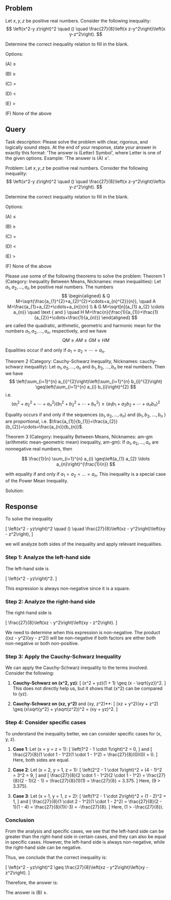 ## Problem

Let $x, y, z$ be positive real numbers. Consider the following inequality:
$$
\left(x^2-y z\right)^2 \quad () \quad \frac{27}{8}\left(x z-y^2\right)\left(x y-z^2\right).
$$

Determine the correct inequality relation to fill in the blank.

Options:

(A) $\leq$ 

(B) $\geq$

(C) $=$ 

(D) $<$

(E) $>$

(F) None of the above

## Query

Task description: Please solve the problem with clear, rigorous, and logically sound steps. At the end of your response, state your answer in exactly this format: 'The answer is (Letter) Symbol', where Letter is one of the given options. Example: 'The answer is (A) $\leq$'.

Problem: Let $x, y, z$ be positive real numbers. Consider the following inequality:
$$
\left(x^2-y z\right)^2 \quad () \quad \frac{27}{8}\left(x z-y^2\right)\left(x y-z^2\right).
$$

Determine the correct inequality relation to fill in the blank.

Options:

(A) $\leq$ 

(B) $\geq$

(C) $=$ 

(D) $<$

(E) $>$

(F) None of the above

Please use some of the following theorems to solve the problem:
Theorem 1 (Category: Inequality Between Means, Nicknames: mean inequalities): Let $a_{1}, a_{2}, \ldots, a_{n}$ be positive real numbers. The numbers
$$
\begin{aligned}
& Q M=\sqrt{\frac{a_{1}^{2}+a_{2}^{2}+\cdots+a_{n}^{2}}{n}}, \quad A M=\frac{a_{1}+a_{2}+\cdots+a_{n}}{n} \\
& G M=\sqrt[n]{a_{1} a_{2} \cdots a_{n}} \quad \text { and } \quad H M=\frac{n}{\frac{1}{a_{1}}+\frac{1}{a_{2}}+\cdots+\frac{1}{a_{n}}}
\end{aligned}
$$
are called the quadratic, arithmetic, geometric and harmonic mean for the numbers $a_{1}, a_{2}, \ldots, a_{n}$, respectively, and we have
$$
Q M \geq A M \geq G M \geq H M
$$

Equalities occur if and only if $a_{1}=a_{2}=\cdots=a_{n}$.

Theorem 2 (Category: Cauchy-Schwarz Inequality, Nicknames: cauchy-schwarz inequality): Let $a_{1}, a_{2}, \ldots, a_{n}$ and $b_{1}, b_{2}$, $\ldots, b_{n}$ be real numbers. Then we have
$$
\left(\sum_{i=1}^{n} a_{i}^{2}\right)\left(\sum_{i=1}^{n} b_{i}^{2}\right) \geq\left(\sum_{i=1}^{n} a_{i} b_{i}\right)^{2}
$$
i.e.
$$
\left(a_{1}^{2}+a_{2}^{2}+\cdots+a_{n}^{2}\right)\left(b_{1}^{2}+b_{2}^{2}+\cdots+b_{n}^{2}\right) \geq\left(a_{1} b_{1}+a_{2} b_{2}+\cdots+a_{n} b_{n}\right)^{2}
$$

Equality occurs if and only if the sequences $\left(a_{1}, a_{2}, \ldots, a_{n}\right)$ and $\left(b_{1}, b_{2}\right.$, $\ldots, b_{n}$ ) are proportional, i.e. $\frac{a_{1}}{b_{1}}=\frac{a_{2}}{b_{2}}=\cdots=\frac{a_{n}}{b_{n}}$.

Theorem 3 (Category: Inequality Between Means, Nicknames: am-gm (arithmetic mean-geometric mean) inequality, am-gm): If $a_{1}, a_{2}, \ldots, a_{n}$ are nonnegative real numbers, then

$$
\frac{1}{n} \sum_{i=1}^{n} a_{i} \geq\left(a_{1} a_{2} \ldots a_{n}\right)^{\frac{1}{n}}
$$

with equality if and only if $a_{1}=a_{2}=\ldots=a_{n}$. This inequality is a special case of the Power Mean Inequality.

Solution:

## Response

To solve the inequality 

\[
\left(x^2 - yz\right)^2 \quad () \quad \frac{27}{8}\left(xz - y^2\right)\left(xy - z^2\right),
\]

we will analyze both sides of the inequality and apply relevant inequalities.

### Step 1: Analyze the left-hand side

The left-hand side is 

\[
\left(x^2 - yz\right)^2.
\]

This expression is always non-negative since it is a square.

### Step 2: Analyze the right-hand side

The right-hand side is 

\[
\frac{27}{8}\left(xz - y^2\right)\left(xy - z^2\right).
\]

We need to determine when this expression is non-negative. The product \((xz - y^2)(xy - z^2)\) will be non-negative if both factors are either both non-negative or both non-positive.

### Step 3: Apply the Cauchy-Schwarz Inequality

We can apply the Cauchy-Schwarz inequality to the terms involved. Consider the following:

1. **Cauchy-Schwarz on \(x^2, yz\)**:
   \[
   (x^2 + yz)(1 + 1) \geq (x - \sqrt{yz})^2.
   \]
   This does not directly help us, but it shows that \(x^2\) can be compared to \(yz\).

2. **Cauchy-Schwarz on \(xz, y^2\)** and \(xy, z^2\)**:
   \[
   (xz + y^2)(xy + z^2) \geq (x\sqrt{y^2} + y\sqrt{z^2})^2 = (xy + yz)^2.
   \]

### Step 4: Consider specific cases

To understand the inequality better, we can consider specific cases for \(x, y, z\). 

1. **Case 1**: Let \(x = y = z = 1\):
   \[
   \left(1^2 - 1 \cdot 1\right)^2 = 0,
   \]
   and
   \[
   \frac{27}{8}(1 \cdot 1 - 1^2)(1 \cdot 1 - 1^2) = \frac{27}{8}(0)(0) = 0.
   \]
   Here, both sides are equal.

2. **Case 2**: Let \(x = 2, y = 1, z = 1\):
   \[
   \left(2^2 - 1 \cdot 1\right)^2 = (4 - 1)^2 = 3^2 = 9,
   \]
   and
   \[
   \frac{27}{8}(2 \cdot 1 - 1^2)(2 \cdot 1 - 1^2) = \frac{27}{8}(2 - 1)(2 - 1) = \frac{27}{8}(1)(1) = \frac{27}{8} = 3.375.
   \]
   Here, \(9 > 3.375\).

3. **Case 3**: Let \(x = 1, y = 1, z = 2\):
   \[
   \left(1^2 - 1 \cdot 2\right)^2 = (1 - 2)^2 = 1,
   \]
   and
   \[
   \frac{27}{8}(1 \cdot 2 - 1^2)(1 \cdot 1 - 2^2) = \frac{27}{8}(2 - 1)(1 - 4) = \frac{27}{8}(1)(-3) = -\frac{27}{8}.
   \]
   Here, \(1 > -\frac{27}{8}\).

### Conclusion

From the analysis and specific cases, we see that the left-hand side can be greater than the right-hand side in certain cases, and they can also be equal in specific cases. However, the left-hand side is always non-negative, while the right-hand side can be negative.

Thus, we conclude that the correct inequality is:

\[
\left(x^2 - yz\right)^2 \geq \frac{27}{8}\left(xz - y^2\right)\left(xy - z^2\right).
\]

Therefore, the answer is:

The answer is (B) $\geq$.